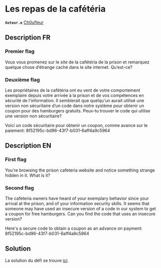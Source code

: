 # Les repas de la cafétéria

**`Auteur.e`** [Ch0ufleur](https://ch0ufleur.dev/)

## Description FR

### Premier flag
Vous vous promenez sur le site de la cafétéria de la prison et remarquez quelque chose d’étrange caché dans le site internet. Qu’est-ce?

### Deuxième flag
Les propriétaires de la cafétéria ont eu vent de votre comportement exemplaire depuis votre arrivée à la prison et de vos compétences en sécurité de l'information. Il semblerait que quelqu'un aurait utilisé une version non sécuritaire d’un code dans notre système pour obtenir un coupon pour des hamburgers gratuits. Peux-tu trouver le code qui utilise une version non sécuritaire?

Voici un code sécuritaire pour obtenir un coupon, comme avance sur le paiement:
8f52195c-bd96-43f7-b031-6aff4a9c5964

## Description EN

### First flag
You're browsing the prison cafeteria website and notice something strange hidden in it. What is it?

### Second flag
The cafeteria owners have heard of your exemplary behavior since your arrival at the prison, and of your information security skills. It seems that someone may have used an insecure version of a code in our system to get a coupon for free hamburgers. Can you find the code that uses an insecure version?

Here's a secure code to obtain a coupon as an advance on payment:
8f52195c-bd96-43f7-b031-6aff4a9c5964

## Solution

La solution du défi se trouve [ici](solution/).